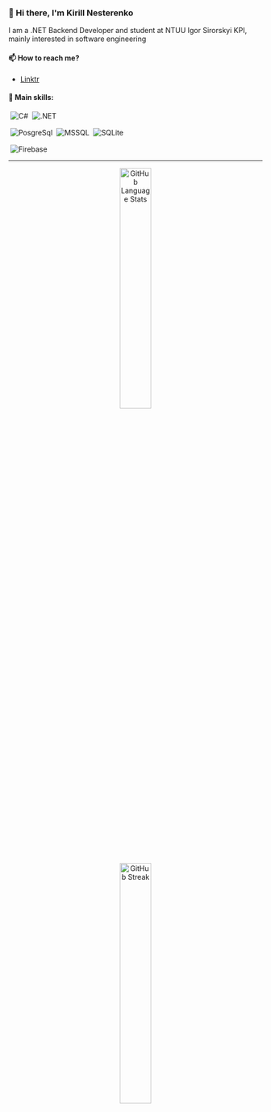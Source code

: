 <h3>👋 Hi there,
   I'm Kirill Nesterenko
</h3>

I am a .NET Backend Developer and student at NTUU Igor Sirorskyi KPI, mainly interested in software engineering

<h4>📫 How to reach me?</h4>

- <a href="https://linktr.ee/sqvlen">Linktr</a>

<h4>🔭 Main skills:</h4>

<!-- For icons - https://simpleicons.org/ -->

&nbsp;<img alt="C#" valign="middle" src="https://img.shields.io/badge/c%23-512BD4?style=for-the-badge&logoColor=white">
&nbsp;<img alt=".NET" valign="middle" src="https://img.shields.io/badge/.NET-5C2D91?style=for-the-badge&logo=.net&logoColor=.net">

&nbsp;<img alt="PosgreSql" valign="middle" src="https://img.shields.io/badge/PostgreSQL-white?style=for-the-badge&logo=postgresql&logoColor=posgresql">
&nbsp;<img alt="MSSQL" valign="middle" src="https://img.shields.io/badge/MS SQL-000000?style=for-the-badge&logo=microsoftsqlserver&logoColor=microsoftsqlserver">
&nbsp;<img alt="SQLite" valign="middle" src="https://img.shields.io/badge/SQLite-003B57?style=for-the-badge&logo=sqlite&logoColor=sqlite">

&nbsp;<img alt="Firebase" valign="middle" src="https://img.shields.io/badge/Firebase-CC2927?style=for-the-badge&logo=firebase&logoColor=firebase">

----

<p align="center">
   <img alt="GitHub Language Stats" src="https://github-readme-stats.vercel.app/api/top-langs/?username=Sqvlen&theme=dark&hide_progress=true" width="35%">
</p>

<p align="center">
   <img alt="GitHub Streak" src="https://streak-stats.demolab.com?user=sqvlen&theme=dark" width="35%">
</p>
<!--
**Sqvlen/Sqvlen** is a ✨ _special_ ✨ repository because its `README.md` (this file) appears on your GitHub profile.

Here are some ideas to get you started:

- 🔭 I’m currently working on ...
- 🌱 I’m currently learning ...
- 👯 I’m looking to collaborate on ...
- 🤔 I’m looking for help with ...
- 💬 Ask me about ...
- 📫 How to reach me: ...
- 😄 Pronouns: ...
- ⚡ Fun fact: ...
-->
